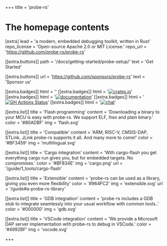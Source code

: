 +++
title = 'probe-rs'


# The homepage contents
[extra]
lead = 'a modern, embedded debugging toolkit, written in Rust'
repo_license = 'Open-source Apache 2.0 or MIT License.'
repo_url = 'https://github.com/probe-rs/probe-rs'

[[extra.buttons]]
path = '/docs/getting-started/probe-setup/'
text = 'Get Started'

[[extra.buttons]]
url = 'https://github.com/sponsors/probe-rs'
text = 'Sponsor us'


[[extra.badges]]
html = '<a href="https://github.com/probe-rs/probe-rs" style="color:black" target="_blank"><i class="fab fa-github m-1" style="font-size:1.2em"></i></a>'
[[extra.badges]]
html = '<a href="https://crates.io/crates/probe-rs" target="_blank"><img src="https://img.shields.io/crates/v/probe-rs" alt="crates.io" class="m-1" /></a>'
[[extra.badges]]
html = '<a href="https://docs.rs/probe-rs" target="_blank"><img src="https://docs.rs/probe-rs/badge.svg" alt="documentation" class="m-1" /></a>'
[[extra.badges]]
html = '<a href="https://github.com/probe-rs/probe-rs/actions" target="_blank"><img src="https://img.shields.io/github/actions/workflow/status/probe-rs/probe-rs/ci.yml?branch=master" alt="GH Actions Status" class="m-1" /></a>'
[[extra.badges]]
html = '<a href="https://matrix.to/#/#probe-rs:matrix.org" target="_blank"><img src="https://img.shields.io/badge/chat-probe--rs%3Amatrix.org-brightgreen" alt="chat" class="m-1" /></a>'

[[extra.list]]
title = 'Flash programming'
content = 'Downloading a binary to your MCU is easy with probe-rs. We support ELF, ihex and plain binary.'
color = '#80ADBF'
img = 'flash.svg'

[[extra.list]]
title = 'Compatible'
content = 'ARM, RISC-V, CMSIS-DAP, STLink, JLink probe-rs supports it all. And many more to come!'
color = '#BF3459'
img = 'multilingual.svg'

[[extra.list]]
title = 'Cargo integration'
content = 'With cargo-flash you get everything cargo run gives you, but for embedded targets. No compromises.'
color = '#BF834E'
img = 'cargo.png'
url = '/guide/1_tools/cargo-flash'

[[extra.list]]
title = 'Extensible'
content = 'probe-rs can be used as a library, giving you even more flexibility'
color = '#964FC2'
img = 'extensible.svg'
url = '/guide#a-probe-rs-library'

[[extra.list]]
title = 'GDB integration'
content = 'probe-rs includes a GDB stub to integrate seamlessly into your usual workflow with common tools..'
color = '#000000'
img = 'gdb.svg'

[[extra.list]]
title = 'VSCode integration'
content = 'We provide a Microsoft DAP server implementation with probe-rs to debug in VSCode.'
color = '#4992BF'
img = 'vscode.svg'

+++
